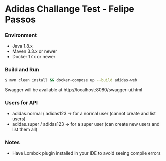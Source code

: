 # Adidas Challange Test - Felipe Passos

### Environment

* Java 1.8.x 
* Maven 3.3.x or newer
* Docker 17.x or newer

### Build and Run

```bash
$ mvn clean install && docker-compose up --build adidas-web
```

Swagger will be available at http://localhost:8080/swagger-ui.html

### Users for API

* adidas.normal / adidas123 -> for a normal user (cannot create and list users)
* adidas.super / adidas123 -> for a super user (can create new users and list them all)

### Notes

* Have Lombok plugin installed in your IDE to avoid seeing compile errors